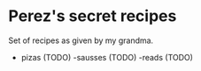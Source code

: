 # Perez's secret recipes

Set of recipes as given by my grandma.

- pizas (TODO)
-sausses (TODO)
-reads (TODO)
